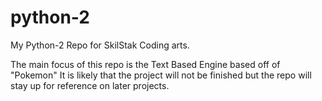 # python-2
My Python-2 Repo for SkilStak Coding arts.

The main focus of this repo is the Text Based Engine based off of "Pokemon"
It is likely that the project will not be finished but the repo will stay up
for reference on later projects.
